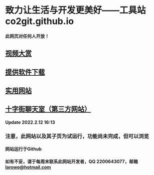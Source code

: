 # 致力让生活与开发更美好——工具站co2git.github.io
#### 此网页对任何人开放！
## <a href="https://co2git.github.io/videos" target="_blank">视频大赏</a>
## <a href="https://co2git.github.io/tools" target="_blank">提供软件下载</a>
## <a href="https://co2git.github.io/website" target="_blank">实用网站</a>
## <a href="https://crosst.chat" target="_blank">十字街聊天室（第三方网站）</a>
#### Update 2022.2.12 16:13
### 注意，此网站以及其子页为试运行，功能尚未完成，但可以浏览
#### 网站运行于Github
#### 如有不妥，请于每周末联系此网站开发者，QQ 2200643077，邮箱 larowo@hotmail.com
